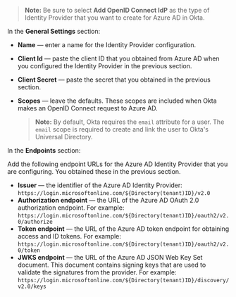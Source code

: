 > **Note:** Be sure to select **Add OpenID Connect IdP** as the type of Identity Provider that you want to create for Azure AD in Okta.

In the **General Settings** section:

* **Name** &mdash; enter a name for the Identity Provider configuration.
* **Client Id** &mdash; paste the client ID that you obtained from Azure AD when you configured the Identity Provider in the <GuideLink link="../create-an-app-at-idp">previous section</GuideLink>.
* **Client Secret** &mdash; paste the secret that you obtained in the <GuideLink link="../create-an-app-at-idp">previous section</GuideLink>.
* **Scopes** &mdash; leave the defaults. These scopes are included when Okta makes an OpenID Connect request to Azure AD.

    > **Note:** By default, Okta requires the `email` attribute for a user. The `email` scope is required to create and link the user to Okta's Universal Directory.

In the **Endpoints** section:

Add the following endpoint URLs for the Azure AD Identity Provider that you are configuring. You obtained these in the <GuideLink link="../create-an-app-at-idp">previous section</GuideLink>.

* **Issuer** &mdash; the identifier of the Azure AD Identity Provider: `https://login.microsoftonline.com/${Directory(tenant)ID}/v2.0`
* **Authorization endpoint** &mdash; the URL of the Azure AD OAuth 2.0 authorization endpoint. For example: `https://login.microsoftonline.com/${Directory(tenant)ID}/oauth2/v2.0/authorize`
* **Token endpoint** &mdash; the URL of the Azure AD token endpoint for obtaining access and ID tokens. For example: `https://login.microsoftonline.com/${Directory(tenant)ID}/oauth2/v2.0/token`
* **JWKS endpoint** &mdash; the URL of the Azure AD JSON Web Key Set document. This document contains signing keys that are used to validate the signatures from the provider. For example: `https://login.microsoftonline.com/${Directory(tenant)ID}/discovery/v2.0/keys`
